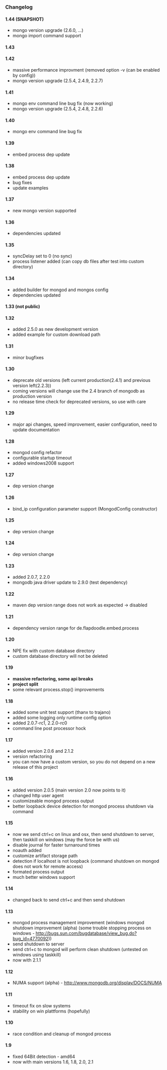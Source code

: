 ### Changelog

#### 1.44 (SNAPSHOT)

- mongo version upgrade (2.6.0, ...)
- mongo import command support

#### 1.43

#### 1.42

- massive performance improvment (removed option -v (can be enabled by config))
- mongo version upgrade (2.5.4, 2.4.9, 2.2.7)

#### 1.41

- mongo env command line bug fix (now working)
- mongo version upgrade (2.5.4, 2.4.8, 2.2.6)

#### 1.40

- mongo env command line bug fix

#### 1.39

- embed process dep update

#### 1.38

- embed process dep update
- bug fixes
- update examples

#### 1.37

- new mongo version supported

#### 1.36

- dependencies updated 

#### 1.35

- syncDelay set to 0 (no sync)
- process listener added (can copy db files after test into custom directory)

#### 1.34

- added builder for mongod and mongos config
- dependencies updated

#### 1.33 (not public)

#### 1.32

- added 2.5.0 as new development version
- added example for custom download path

#### 1.31

- minor bugfixes

#### 1.30

- deprecate old versions (left current production(2.4.1) and previous version left(2.2.3))
- coming versions will change use the 2.4 branch of mongodb as production version
- no release time check for deprecated versions, so use with care

#### 1.29

- major api changes, speed improvement, easier configuration, need to update documentation

#### 1.28

- mongod config refactor
- configurable startup timeout
- added windows2008 support

#### 1.27

- dep version change

#### 1.26

- bind_ip configuration parameter support (MongodConfig constructor)

#### 1.25

- dep version change

#### 1.24

- dep version change

#### 1.23

- added 2.0.7, 2.2.0
- mongodb java driver update to 2.9.0 (test dependency)

#### 1.22

- maven dep version range does not work as expected -> disabled

#### 1.21

- dependency version range for de.flapdoodle.embed.process

#### 1.20

- NPE fix with custom database directory
- custom database directory will not be deleted

#### 1.19

- **massive refactoring, some api breaks**
- **project split**
- some relevant process.stop() improvements

#### 1.18

- added some unit test support (thanx to trajano)
- added some logging only runtime config option
- added 2.0.7-rc1, 2.2.0-rc0
- command line post processor hock

#### 1.17

- added version 2.0.6 and 2.1.2
- version refactoring
- you can now have a custom version, so you do not depend on a new release of this project

#### 1.16

- added version 2.0.5 (main version 2.0 now points to it)
- changed http user agent
- customizeable mongod process output 
- better loopback device detection for mongod process shutdown via command

#### 1.15

- now we send ctrl+c on linux and osx, then send shutdown to server, then taskkill on windows (may the force be with us)
- disable journal for faster turnaround times
- noauth added
- customize artifact storage path
- detection if localhost is not loopback (command shutdown on mongod does not work for remote access)
- formated process output
- much better windows support

#### 1.14

- changed back to send ctrl+c and then send shutdown

#### 1.13

- mongod process management improvement 
 (windows mongod shutdown improvement (alpha) (some trouble stopping process on windows - http://bugs.sun.com/bugdatabase/view_bug.do?bug_id=4770092))
 - send shutdown to server
 - send ctrl+c to mongod will perform clean shutdown (untested on windows using taskkill)
- now with 2.1.1

#### 1.12

- NUMA support (alpha) - http://www.mongodb.org/display/DOCS/NUMA

#### 1.11

- timeout fix on slow systems
- stability on win plattforms (hopefully)

#### 1.10

- race condition and cleanup of mongod process

#### 1.9

- fixed 64Bit detection - amd64
- now with main versions 1.6, 1.8, 2.0, 2.1
